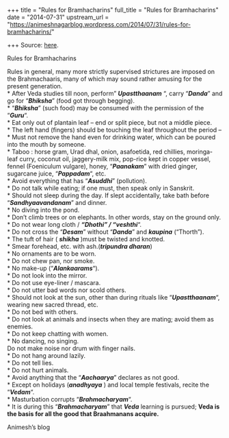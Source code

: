 +++
title = "Rules for Bramhacharins"
full_title = "Rules for Bramhacharins"
date = "2014-07-31"
upstream_url = "https://animeshnagarblog.wordpress.com/2014/07/31/rules-for-bramhacharins/"

+++
Source: [here](https://animeshnagarblog.wordpress.com/2014/07/31/rules-for-bramhacharins/).

Rules for Bramhacharins

Rules in general, many more strictly supervised strictures are imposed
on the Brahmachaaris, many of which may sound rather amusing for the
present generation.  
\* After Veda studies till noon, perform” ***Upastthaanam*** “, carry
“***Danda***” and go for “***Bhiksha***” (food got through begging).  
\* “***Bhiksha***” (such food) may be consumed with the permission of
the “***Guru***“.  
\* Eat only out of plantain leaf – end or split piece, but not a middle
piece.  
\* The left hand (fingers) should be touching the leaf throughout the
period –  
\* Must not remove the hand even for drinking water, which can be
poured into the mouth by someone.  
\* Taboo : horse gram, Urad dhal, onion, asafoetida, red chillies,
moringa-leaf curry, coconut oil, jaggery-milk mix, pop-rice kept in
copper vessel, fennel (Foeniculum vulgare), honey, “***Paanakam***” with
dried ginger, sugarcane juice, “***Pappadam***“, etc.  
\* Avoid everything that has “***Asuddhi***” (pollution).  
\* Do not talk while eating; if one must, then speak only in Sanskrit.  
\* Should not sleep during the day. If slept accidentally, take bath
before “***Sandhyaavandanam***” and dinner.  
\* No diving into the pond.  
\* Don’t climb trees or on elephants. In other words, stay on the ground
only.  
\* Do not wear long cloth / ***“Dhothi” / “veshthi***“.  
\* Do not cross the “***Desam***” without “***Danda***” and
***kaupina*** (“Thorth”).  
\* The tuft of hair ( ***shikha*** )must be twisted and knotted.  
\* Smear forehead, etc. with ash.(***tripundra dharan***)  
\* No ornaments are to be worn.  
\* Do not chew pan, nor smoke.  
\* No make-up (“***Alankaarams***“).  
\* Do not look into the mirror.  
\* Do not use eye-liner / mascara.  
\* Do not utter bad words nor scold others.  
\* Should not look at the sun, other than during rituals like
“***Upastthaanam***“, wearing new sacred thread, etc.  
\* Do not bed with others.  
\* Do not look at animals and insects when they are mating; avoid them
as enemies.  
\* Do not keep chatting with women.  
\* No dancing, no singing.  
Do not make noise nor drum with finger nails.  
\* Do not hang around lazily.  
\* Do not tell lies.  
\* Do not hurt animals.  
\* Avoid anything that the “***Aachaarya***” declares as not good.  
\* Except on holidays (***anadhyaya*** ) and local temple festivals,
recite the “***Vedam***“.  
\* Masturbation corrupts “***Brahmacharyam***“.  
\* It is during this “***Brahmacharyam***” that ***Veda*** learning is
pursued; ****Veda is the basis for all the good that Braahmanans
acquire.****

Animesh’s blog

